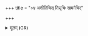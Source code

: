 +++
title = "०४ अशीतिभिस् तिसृभिः सामगेभिर्"

+++
<details><summary>मूलम् (GR)</summary>

अशीतिभिस् तिसृभिः सामगेभिर्  
आदित्येभिर् वसुभिर् अङ्गिरोभिः ।  
इष्टापूर्तम् अवतु नः पितॄणाम्  
आमुं ददे हरसा दैव्येन ॥
</details>